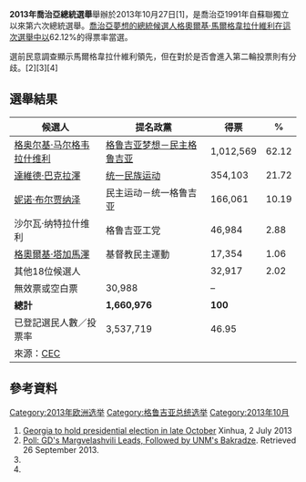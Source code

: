 **2013年喬治亞總統選舉**舉辦於2013年10月27日\[1\]，是喬治亞1991年自蘇聯獨立以來第六次總統選舉。[喬治亞夢想的總統候選人](../Page/喬治亞夢想.md "wikilink")[格奧爾基·馬爾格韋拉什維利在這次選舉中以](../Page/格奧爾基·馬爾格韋拉什維利.md "wikilink")62.12%的得票率當選。

選前民意調查顯示馬爾格韋拉什維利領先，但在對於是否會進入第二輪投票則有分歧。\[2\]\[3\]\[4\]

## 選舉結果

| 候選人                                                                                     | 提名政黨                                                 | 得票        | %     |
| --------------------------------------------------------------------------------------- | ---------------------------------------------------- | --------- | ----- |
| [格奥尔基·马尔格韦拉什维利](../Page/格奥尔基·马尔格韦拉什维利.md "wikilink")                                    | [格鲁吉亚梦想－民主格鲁吉亚](../Page/格鲁吉亚梦想－民主格鲁吉亚.md "wikilink") | 1,012,569 | 62.12 |
| [達維德·巴克拉澤](../Page/達維德·巴克拉澤.md "wikilink")                                              | [统一民族运动](../Page/统一民族运动.md "wikilink")               | 354,103   | 21.72 |
| [妮诺·布尔贾纳泽](../Page/妮诺·布尔贾纳泽.md "wikilink")                                              | 民主运动－统一格鲁吉亚                                          | 166,061   | 10.19 |
| 沙尔瓦·纳特拉什维利                                                                              | 格鲁吉亚工党                                               | 46,984    | 2.88  |
| [格奧爾基·塔加馬澤](../Page/格奧爾基·塔加馬澤.md "wikilink")                                            | 基督教民主運動                                              | 17,354    | 1.06  |
| 其他18位候選人                                                                                |                                                      | 32,917    | 2.02  |
| 無效票或空白票                                                                                 | 30,988                                               | –         |       |
| **總計**                                                                                  | **1,660,976**                                        | **100**   |       |
| 已登記選民人數／投票率                                                                             | 3,537,719                                            | 46.95     |       |
| 來源：[CEC](https://web.archive.org/web/20131029193129/http://www.results.cec.gov.ge/eng/) |                                                      |           |       |

## 參考資料

[Category:2013年欧洲选举](https://zh.wikipedia.org/wiki/Category:2013年欧洲选举 "wikilink")
[Category:格鲁吉亚总统选举](https://zh.wikipedia.org/wiki/Category:格鲁吉亚总统选举 "wikilink")
[Category:2013年10月](https://zh.wikipedia.org/wiki/Category:2013年10月 "wikilink")

1.  [Georgia to hold presidential election in late
    October](http://www.globaltimes.cn/content/793192.shtml#.UdUvTR3O2gM)
    Xinhua, 2 July 2013
2.  [Poll: GD's Margvelashvili Leads, Followed by UNM's
    Bakradze](http://www.civil.ge/eng/article.php?id=26493). Retrieved
    26 September 2013.
3.
4.